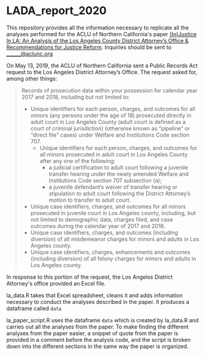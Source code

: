 # LADA_report_2020

This repository provides all the information necessary to replicate all the analyses performed for the ACLU of Northern California's paper [(In)Justice In LA: An Analysis of the Los Angeles County District Attorney’s Office  & Recommendations for Justice Reform](https://meetyourda.org/reports/lada/5573/). Inquiries should be sent to ______@aclunc.org

On May 13, 2019, the ACLU of Northern California sent a Public Records Act request to the Los Angeles District Attorney’s Office. The request asked for, among other things:

> Records of prosecution data within your possession for calendar year 2017 and 2018, including but not limited to:
>   * Unique identifiers for each person, charges, and outcomes for all minors (any persons under the age of 18) prosecuted directly in adult court in Los Angeles County (adult court is defined as a court of criminal jurisdiction) (otherwise known as “pipeline” or “direct file” cases) under Welfare and Institutions Code section 707.
>     * Unique identifiers for each person, charges, and outcomes for all minors prosecuted in adult court in Los Angeles County after any one of the following:
>       * a judicial certification to adult court following a juvenile transfer hearing under the newly amended Welfare and Institutions Code section 707 subsection (a);
>       * a juvenile defendant’s waiver of transfer hearing or stipulation to adult court following the District Attorney’s motion to transfer to adult court.
>   * Unique case identifiers, charges, and outcomes for all minors prosecuted in juvenile court in Los Angeles county, including, but not limited to demographic data, charges filed, and case outcomes during the calendar year of 2017 and 2018.
>   * Unique case identifiers, charges, and outcomes (including diversion) of all misdemeanor charges for minors and adults in Los Angeles county.
>   * Unique case identifiers, charges, enhancements and outcomes (including diversion) of all felony charges for minors and adults in Los Angeles county.

In response to this portion of the request, the Los Angeles District Attorney's office provided an Excel file.

la_data.R takes that Excel spreadsheet, cleans it and adds information necessary to conduct the analyses described in the paper. It produces a dataframe called `data`

la_paper_script.R uses the dataframe `data` which is created by la_data.R and carries out all the analyses from the paper. To make finding the different analyses from the paper easier, a snippet of quote from the paper is provided in a comment before the analysis code, and the script is broken down into the different sections in the same way the paper is organized.

